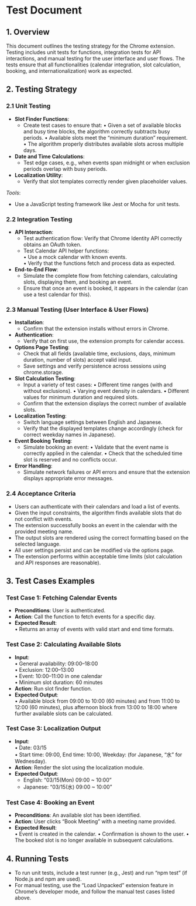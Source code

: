 # Test Document

## 1. Overview
This document outlines the testing strategy for the Chrome extension. Testing includes unit tests for functions, integration tests for API interactions, and manual testing for the user interface and user flows. The tests ensure that all functionalities (calendar integration, slot calculation, booking, and internationalization) work as expected.

## 2. Testing Strategy

### 2.1 Unit Testing
- **Slot Finder Functions**:
  - Create test cases to ensure that:
    • Given a set of available blocks and busy time blocks, the algorithm correctly subtracts busy periods.
    • Available slots meet the “minimum duration” requirement.
    • The algorithm properly distributes available slots across multiple days.
- **Date and Time Calculations**:
  - Test edge cases, e.g., when events span midnight or when exclusion periods overlap with busy periods.
- **Localization Utility**:
  - Verify that slot templates correctly render given placeholder values.
  
*Tools*:  
- Use a JavaScript testing framework like Jest or Mocha for unit tests.

### 2.2 Integration Testing
- **API Interaction**:
  - Test authentication flow: Verify that Chrome Identity API correctly obtains an OAuth token.
  - Test Calendar API helper functions:  
    • Use a mock calendar with known events.  
    • Verify that the functions fetch and process data as expected.
- **End-to-End Flow**:  
  - Simulate the complete flow from fetching calendars, calculating slots, displaying them, and booking an event.
  - Ensure that once an event is booked, it appears in the calendar (can use a test calendar for this).

### 2.3 Manual Testing (User Interface & User Flows)
- **Installation**:
  - Confirm that the extension installs without errors in Chrome.
- **Authentication**:
  - Verify that on first use, the extension prompts for calendar access.
- **Options Page Testing**:
  - Check that all fields (available time, exclusions, days, minimum duration, number of slots) accept valid input.
  - Save settings and verify persistence across sessions using chrome.storage.
- **Slot Calculation Testing**:
  - Input a variety of test cases:
    • Different time ranges (with and without exclusions).
    • Varying event density in calendars.
    • Different values for minimum duration and required slots.
  - Confirm that the extension displays the correct number of available slots.
- **Localization Testing**:
  - Switch language settings between English and Japanese.
  - Verify that the displayed templates change accordingly (check for correct weekday names in Japanese).
- **Event Booking Testing**:
  - Simulate booking an event:
    • Validate that the event name is correctly applied in the calendar.
    • Check that the scheduled time slot is reserved and no conflicts occur.
- **Error Handling**:
  - Simulate network failures or API errors and ensure that the extension displays appropriate error messages.

### 2.4 Acceptance Criteria
- Users can authenticate with their calendars and load a list of events.
- Given the input constraints, the algorithm finds available slots that do not conflict with events.
- The extension successfully books an event in the calendar with the provided meeting name.
- The output slots are rendered using the correct formatting based on the selected language.
- All user settings persist and can be modified via the options page.
- The extension performs within acceptable time limits (slot calculation and API responses are reasonable).

## 3. Test Cases Examples

### Test Case 1: Fetching Calendar Events
- **Preconditions**: User is authenticated.
- **Action**: Call the function to fetch events for a specific day.
- **Expected Result**:  
  • Returns an array of events with valid start and end time formats.

### Test Case 2: Calculating Available Slots
- **Input**:  
  • General availability: 09:00–18:00  
  • Exclusion: 12:00–13:00  
  • Event: 10:00–11:00 in one calendar  
  • Minimum slot duration: 60 minutes
- **Action**: Run slot finder function.
- **Expected Output**:  
  • Available block from 09:00 to 10:00 (60 minutes) and from 11:00 to 12:00 (60 minutes), plus afternoon block from 13:00 to 18:00 where further available slots can be calculated.

### Test Case 3: Localization Output
- **Input**:  
  • Date: 03/15  
  • Start time: 09:00, End time: 10:00, Weekday: (for Japanese, “水” for Wednesday).
- **Action**: Render the slot using the localization module.
- **Expected Output**:  
  - English: “03/15(Mon) 09:00 ~ 10:00”  
  - Japanese: “03/15(水) 09:00 ~ 10:00”

### Test Case 4: Booking an Event
- **Preconditions**: An available slot has been identified.
- **Action**: User clicks “Book Meeting” with a meeting name provided.
- **Expected Result**:  
  • Event is created in the calendar.
  • Confirmation is shown to the user.
  • The booked slot is no longer available in subsequent calculations.

## 4. Running Tests
- To run unit tests, include a test runner (e.g., Jest) and run “npm test” (if Node.js and npm are used).
- For manual testing, use the “Load Unpacked” extension feature in Chrome’s developer mode, and follow the manual test cases listed above.